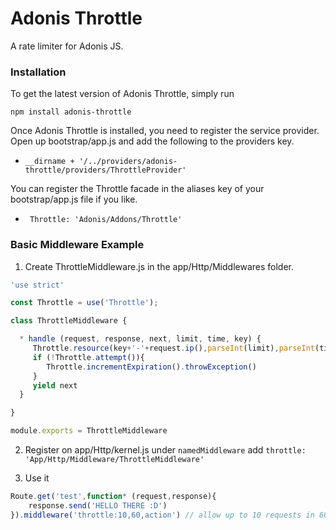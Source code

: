 # Adonis Throttle
A rate limiter for Adonis JS.

### Installation

To get the latest version of Adonis Throttle, simply run

```
npm install adonis-throttle
```

Once Adonis Throttle is installed, you need to register the service provider. Open up bootstrap/app.js and add the following to the providers key.

* ```__dirname + '/../providers/adonis-throttle/providers/ThrottleProvider'```

You can register the Throttle facade in the aliases key of your bootstrap/app.js file if you like.

* ```  Throttle: 'Adonis/Addons/Throttle' ```

### Basic Middleware Example

1. Create ThrottleMiddleware.js in the app/Http/Middlewares folder.

```js
'use strict'

const Throttle = use('Throttle');

class ThrottleMiddleware {

  * handle (request, response, next, limit, time, key) {
     Throttle.resource(key+'-'+request.ip(),parseInt(limit),parseInt(time))
     if (!Throttle.attempt()){
     	Throttle.incrementExpiration().throwException()
     }
	 yield next
  }

}

module.exports = ThrottleMiddleware
```

2. Register on app/Http/kernel.js under `namedMiddleware` add ``` throttle: 'App/Http/Middleware/ThrottleMiddleware' ```


3. Use it

```js
Route.get('test',function* (request,response){
	response.send('HELLO THERE :D')
}).middleware('throttle:10,60,action') // allow up to 10 requests in 60 seconds.
```
